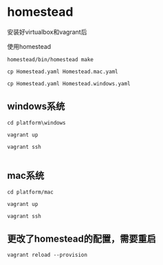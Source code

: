 # homestead

安装好virtualbox和vagrant后

使用homestead 

```
homestead/bin/homestead make

cp Homestead.yaml Homestead.mac.yaml

cp Homestead.yaml Homestead.windows.yaml
```

## windows系统
```
cd platform\windows

vagrant up

vagrant ssh


```


## mac系统
```
cd platform/mac

vagrant up

vagrant ssh

```

## 更改了homestead的配置，需要重启
```
vagrant reload --provision
```
